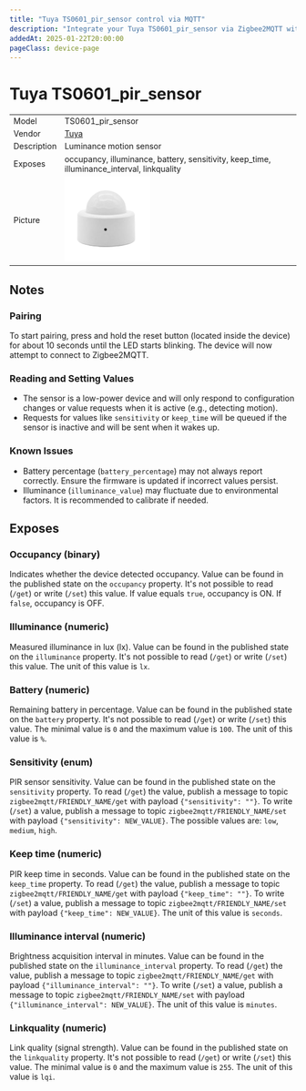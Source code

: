 ```yaml
---
title: "Tuya TS0601_pir_sensor control via MQTT"
description: "Integrate your Tuya TS0601_pir_sensor via Zigbee2MQTT with whatever smart home infrastructure you are using without the vendor's bridge or gateway."
addedAt: 2025-01-22T20:00:00
pageClass: device-page
---
```


<!-- !!!! -->
<!-- ATTENTION: This file is auto-generated through docgen! -->
<!-- You can only edit the "Notes"-Section between the two comment lines "Notes BEGIN" and "Notes END". -->
<!-- Do not use h1 or h2 heading within "## Notes"-Section. -->
<!-- !!!! -->

# Tuya TS0601_pir_sensor

|     |     |
|-----|-----|
| Model | TS0601_pir_sensor |
| Vendor  | [Tuya](/supported-devices/#v=Tuya) |
| Description | Luminance motion sensor |
| Exposes | occupancy, illuminance, battery, sensitivity, keep_time, illuminance_interval, linkquality |
| Picture | ![Tuya TS0601_pir_sensor](/public/images/devices/TS0601_pir_sensor.png) |

<!-- Notes BEGIN: You can edit here. Add "## Notes" headline if not already present. -->
## Notes

### Pairing
To start pairing, press and hold the reset button (located inside the device) for about 10 seconds until the LED starts blinking. The device will now attempt to connect to Zigbee2MQTT.

### Reading and Setting Values
- The sensor is a low-power device and will only respond to configuration changes or value requests when it is active (e.g., detecting motion).
- Requests for values like `sensitivity` or `keep_time` will be queued if the sensor is inactive and will be sent when it wakes up.

### Known Issues
- Battery percentage (`battery_percentage`) may not always report correctly. Ensure the firmware is updated if incorrect values persist.
- Illuminance (`illuminance_value`) may fluctuate due to environmental factors. It is recommended to calibrate if needed.

<!-- Notes END: Do not edit below this line -->

## Exposes

### Occupancy (binary)
Indicates whether the device detected occupancy.
Value can be found in the published state on the `occupancy` property.
It's not possible to read (`/get`) or write (`/set`) this value.
If value equals `true`, occupancy is ON. If `false`, occupancy is OFF.

### Illuminance (numeric)
Measured illuminance in lux (lx).
Value can be found in the published state on the `illuminance` property.
It's not possible to read (`/get`) or write (`/set`) this value.
The unit of this value is `lx`.

### Battery (numeric)
Remaining battery in percentage.
Value can be found in the published state on the `battery` property.
It's not possible to read (`/get`) or write (`/set`) this value.
The minimal value is `0` and the maximum value is `100`.
The unit of this value is `%`.

### Sensitivity (enum)
PIR sensor sensitivity.
Value can be found in the published state on the `sensitivity` property.
To read (`/get`) the value, publish a message to topic `zigbee2mqtt/FRIENDLY_NAME/get` with payload `{"sensitivity": ""}`.
To write (`/set`) a value, publish a message to topic `zigbee2mqtt/FRIENDLY_NAME/set` with payload `{"sensitivity": NEW_VALUE}`.
The possible values are: `low`, `medium`, `high`.

### Keep time (numeric)
PIR keep time in seconds.
Value can be found in the published state on the `keep_time` property.
To read (`/get`) the value, publish a message to topic `zigbee2mqtt/FRIENDLY_NAME/get` with payload `{"keep_time": ""}`.
To write (`/set`) a value, publish a message to topic `zigbee2mqtt/FRIENDLY_NAME/set` with payload `{"keep_time": NEW_VALUE}`.
The unit of this value is `seconds`.

### Illuminance interval (numeric)
Brightness acquisition interval in minutes.
Value can be found in the published state on the `illuminance_interval` property.
To read (`/get`) the value, publish a message to topic `zigbee2mqtt/FRIENDLY_NAME/get` with payload `{"illuminance_interval": ""}`.
To write (`/set`) a value, publish a message to topic `zigbee2mqtt/FRIENDLY_NAME/set` with payload `{"illuminance_interval": NEW_VALUE}`.
The unit of this value is `minutes`.

### Linkquality (numeric)
Link quality (signal strength).
Value can be found in the published state on the `linkquality` property.
It's not possible to read (`/get`) or write (`/set`) this value.
The minimal value is `0` and the maximum value is `255`.
The unit of this value is `lqi`.
